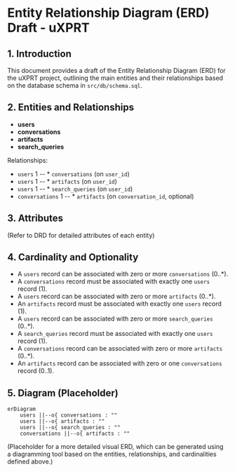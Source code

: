 # Entity Relationship Diagram (ERD) Draft - uXPRT

## 1. Introduction

This document provides a draft of the Entity Relationship Diagram (ERD) for the uXPRT project, outlining the main entities and their relationships based on the database schema in `src/db/schema.sql`.

## 2. Entities and Relationships

- **users**
- **conversations**
- **artifacts**
- **search_queries**

Relationships:

- `users` 1 -- \* `conversations` (on `user_id`)
- `users` 1 -- \* `artifacts` (on `user_id`)
- `users` 1 -- \* `search_queries` (on `user_id`)
- `conversations` 1 -- \* `artifacts` (on `conversation_id`, optional)

## 3. Attributes

(Refer to DRD for detailed attributes of each entity)

## 4. Cardinality and Optionality

- A `users` record can be associated with zero or more `conversations` (0..\*).
- A `conversations` record must be associated with exactly one `users` record (1).
- A `users` record can be associated with zero or more `artifacts` (0..\*).
- An `artifacts` record must be associated with exactly one `users` record (1).
- A `users` record can be associated with zero or more `search_queries` (0..\*).
- A `search_queries` record must be associated with exactly one `users` record (1).
- A `conversations` record can be associated with zero or more `artifacts` (0..\*).
- An `artifacts` record can be associated with zero or one `conversations` record (0..1).

## 5. Diagram (Placeholder)

```mermaid
erDiagram
    users ||--o{ conversations : ""
    users ||--o{ artifacts : ""
    users ||--o{ search_queries : ""
    conversations ||--o{ artifacts : ""
```

(Placeholder for a more detailed visual ERD, which can be generated using a diagramming tool based on the entities, relationships, and cardinalities defined above.)
